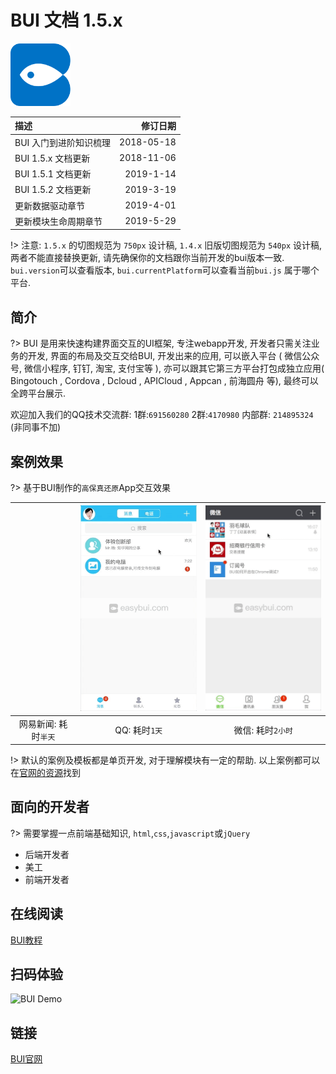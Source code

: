 
# BUI 文档 1.5.x

<img src="static/images/applogo.png" height="100px" alt="">

| **描述**             | **修订日期**    |
|:--------------------|---------------:|
| BUI 入门到进阶知识梳理  |2018-05-18      |
| BUI 1.5.x 文档更新  |2018-11-06      |
| BUI 1.5.1 文档更新  |2019-1-14      |
| BUI 1.5.2 文档更新  |2019-3-19      |
| 更新数据驱动章节  |2019-4-01      |
| 更新模块生命周期章节  |2019-5-29      |

!> 注意: `1.5.x` 的切图规范为 `750px` 设计稿, `1.4.x` 旧版切图规范为 `540px` 设计稿, 两者不能直接替换更新, 请先确保你的文档跟你当前开发的bui版本一致. `bui.version`可以查看版本, `bui.currentPlatform`可以查看当前`bui.js` 属于哪个平台.

## 简介

?> BUI 是用来快速构建界面交互的UI框架, 专注webapp开发, 开发者只需关注业务的开发, 界面的布局及交互交给BUI, 开发出来的应用, 可以嵌入平台 ( 微信公众号, 微信小程序, 钉钉, 淘宝, 支付宝等 ), 亦可以跟其它第三方平台打包成独立应用( Bingotouch , Cordova , Dcloud , APICloud , Appcan , 前海圆舟 等), 最终可以全跨平台展示.

欢迎加入我们的QQ技术交流群: 1群:`691560280` 2群:`4170980`  内部群: `214895324` (非同事不加)

## 案例效果
?> 基于BUI制作的`高保真还原`App交互效果

| <img src="static/images/case/163_low.gif" alt="" width="240px">             | <img src="static/images/case/qq_low.gif" alt="" width="240px">    | <img src="static/images/case/weixin_low.gif" alt="" width="240px">    |
|:--------------------:|:---------------:|:---------------:|
| 网易新闻: 耗时`半天`  |QQ: 耗时`1天`      | 微信: 耗时`2小时`      |

!> 默认的案例及模板都是单页开发, 对于理解模块有一定的帮助. 以上案例都可以在[官网的资源](http://www.easybui.com/resource/)找到

## 面向的开发者

?> 需要掌握一点前端基础知识, `html`,`css`,`javascript`或`jQuery`  

- 后端开发者
- 美工
- 前端开发者

## 在线阅读

[BUI教程](https://imouou.github.io/BUI-Guide/)


## 扫码体验
![BUI Demo](http://www.easybui.com/static/images/qrcode.png)


## 链接

[BUI官网](http://www.easybui.com)
